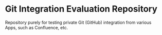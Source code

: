 # Git Integration Evaluation Repository

Repository purely for testing private Git (GitHub) integration from various Apps, such as Confluence, etc.


